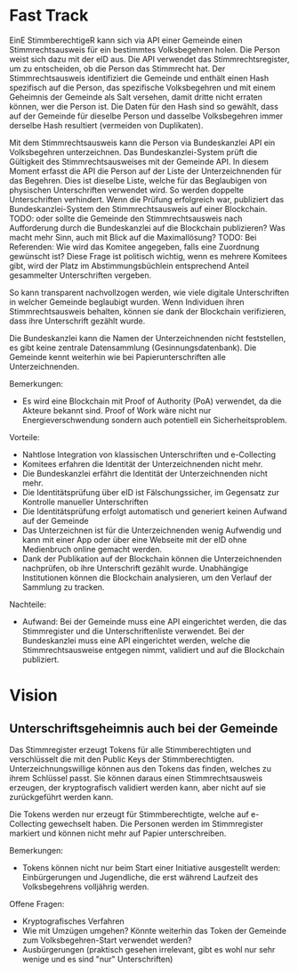Fast Track
==========

EinE StimmberechtigeR kann sich via API einer Gemeinde einen Stimmrechtsausweis für ein bestimmtes Volksbegehren holen. Die Person weist sich dazu mit der eID aus. Die API verwendet das Stimmrechtsregister, um zu entscheiden, ob die Person das Stimmrecht hat.
Der Stimmrechtsausweis identifiziert die Gemeinde und enthält einen Hash spezifisch auf die Person, das spezifische Volksbegehren und mit einem Geheimnis der Gemeinde als Salt versehen, damit dritte nicht erraten können, wer die Person ist. Die Daten für den Hash sind so gewählt, dass auf der Gemeinde für dieselbe Person und dasselbe Volksbegehren immer derselbe Hash resultiert (vermeiden von Duplikaten).

Mit dem Stimmrechtsausweis kann die Person via Bundeskanzlei API ein Volksbegehren unterzeichnen. Das Bundeskanzlei-System prüft die Gültigkeit des Stimmrechtsausweises mit der Gemeinde API. In diesem Moment erfasst die API die Person auf der Liste der Unterzeichnenden für das Begehren. Dies ist dieselbe Liste, welche für das Beglaubigen von physischen Unterschriften verwendet wird. So werden doppelte Unterschriften verhindert.
Wenn die Prüfung erfolgreich war, publiziert das Bundeskanzlei-System den Stimmrechtsausweis auf einer Blockchain.
TODO: oder sollte die Gemeinde den Stimmrechtsausweis nach Aufforderung durch die Bundeskanzlei auf die Blockchain publizieren? Was macht mehr Sinn, auch mit Blick auf die Maximallösung?
TODO: Bei Referenden: Wie wird das Komitee angegeben, falls eine Zuordnung gewünscht ist? Diese Frage ist politisch wichtig, wenn es mehrere Komitees gibt, wird der Platz im Abstimmungsbüchlein entsprechend Anteil gesammelter Unterschriften vergeben.

So kann transparent nachvollzogen werden, wie viele digitale Unterschriften in welcher Gemeinde beglaubigt wurden. Wenn Individuen ihren Stimmrechtsausweis behalten, können sie dank der Blockchain verifizieren, dass ihre Unterschrift gezählt wurde.

Die Bundeskanzlei kann die Namen der Unterzeichnenden nicht feststellen, es gibt keine zentrale Datensammlung (Gesinnungsdatenbank).
Die Gemeinde kennt weiterhin wie bei Papierunterschriften alle Unterzeichnenden.

Bemerkungen:
* Es wird eine Blockchain mit Proof of Authority (PoA) verwendet, da die Akteure bekannt sind. Proof of Work wäre nicht nur Energieverschwendung sondern auch potentiell ein Sicherheitsproblem.

Vorteile:
* Nahtlose Integration von klassischen Unterschriften und e-Collecting
* Komitees erfahren die Identität der Unterzeichnenden nicht mehr.
* Die Bundeskanzlei erfährt die Identität der Unterzeichnenden nicht mehr.
* Die Identitätsprüfung über eID ist Fälschungssicher, im Gegensatz zur Kontrolle manueller Unterschriften
* Die Identitätsprüfung erfolgt automatisch und generiert keinen Aufwand auf der Gemeinde
* Das Unterzeichnen ist für die Unterzeichnenden wenig Aufwendig und kann mit einer App oder über eine Webseite mit der eID ohne Medienbruch online gemacht werden.
* Dank der Publikation auf der Blockchain können die Unterzeichnenden nachprüfen, ob ihre Unterschrift gezählt wurde. Unabhängige Institutionen können die Blockchain analysieren, um den Verlauf der Sammlung zu tracken. 

Nachteile:
* Aufwand: Bei der Gemeinde muss eine API eingerichtet werden, die das Stimmregister und die Unterschriftenliste verwendet. Bei der Bundeskanzlei muss eine API eingerichtet werden, welche die Stimmrechtsausweise entgegen nimmt, validiert und auf die Blockchain publiziert.

Vision
======

Unterschriftsgeheimnis auch bei der Gemeinde
--------------------------------------------

Das Stimmregister erzeugt Tokens für alle Stimmberechtigten und verschlüsselt die mit den Public Keys der Stimmberechtigten.
Unterzeichnungswillige können aus den Tokens das finden, welches zu ihrem Schlüssel passt. Sie können daraus einen Stimmrechtsausweis erzeugen, der kryptografisch validiert werden kann, aber nicht auf sie zurückgeführt werden kann.

Die Tokens werden nur erzeugt für Stimmberechtigte, welche auf e-Collecting gewechselt haben. Die Personen werden im Stimmregister markiert und können nicht mehr auf Papier unterschreiben.

Bemerkungen:
* Tokens können nicht nur beim Start einer Initiative ausgestellt werden: Einbürgerungen und Jugendliche, die erst während Laufzeit des Volksbegehrens volljährig werden.

Offene Fragen:
* Kryptografisches Verfahren
* Wie mit Umzügen umgehen? Könnte weiterhin das Token der Gemeinde zum Volksbegehren-Start verwendet werden?
* Ausbürgerungen (praktisch gesehen irrelevant, gibt es wohl nur sehr wenige und es sind "nur" Unterschriften)
